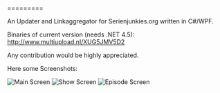 =========

An Updater and Linkaggregator for Serienjunkies.org written in C#/WPF.

Binaries of current version (needs .NET 4.5): http://www.multiupload.nl/XUG5JMV5D2

Any contribution would be highly appreciated.


Here some Screenshots:

![Main Screen](http://s1.directupload.net/images/140125/husa5e9a.png)
![Show Screen](http://s7.directupload.net/images/140115/xas33ut6.png)
![Episode Screen](http://s7.directupload.net/images/140115/cpffb9uf.png)

